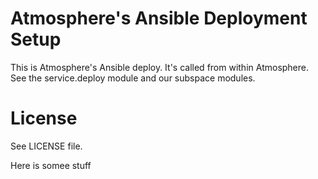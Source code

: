 Atmosphere's Ansible Deployment Setup
======================================

This is Atmosphere's Ansible deploy. It's called from within Atmosphere. See the service.deploy module and our subspace modules.

# License

See LICENSE file.


Here is somee stuff
